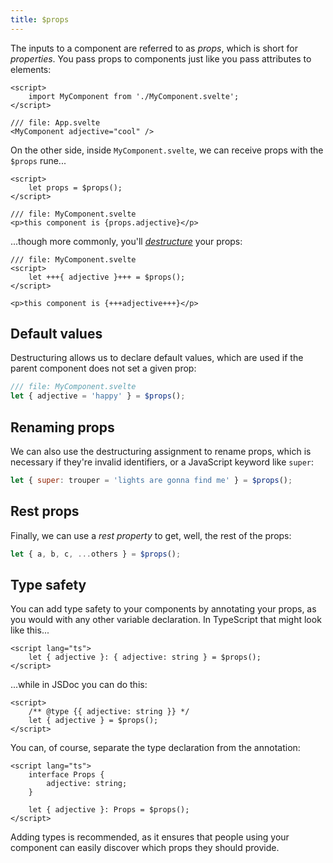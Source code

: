 ```yaml
---
title: $props
---
```


The inputs to a component are referred to as _props_, which is short for _properties_. You pass props to components just like you pass attributes to elements:

```svelte
<script>
	import MyComponent from './MyComponent.svelte';
</script>

/// file: App.svelte
<MyComponent adjective="cool" />
```

On the other side, inside `MyComponent.svelte`, we can receive props with the `$props` rune...

```svelte
<script>
	let props = $props();
</script>

/// file: MyComponent.svelte
<p>this component is {props.adjective}</p>
```

...though more commonly, you'll [_destructure_](https://developer.mozilla.org/en-US/docs/Web/JavaScript/Reference/Operators/Destructuring_assignment) your props:

```svelte
/// file: MyComponent.svelte
<script>
	let +++{ adjective }+++ = $props();
</script>

<p>this component is {+++adjective+++}</p>
```

## Default values

Destructuring allows us to declare default values, which are used if the parent component does not set a given prop:

```js
/// file: MyComponent.svelte
let { adjective = 'happy' } = $props();
```

## Renaming props

We can also use the destructuring assignment to rename props, which is necessary if they're invalid identifiers, or a JavaScript keyword like `super`:

```js
let { super: trouper = 'lights are gonna find me' } = $props();
```

## Rest props

Finally, we can use a _rest property_ to get, well, the rest of the props:

```js
let { a, b, c, ...others } = $props();
```

## Type safety

You can add type safety to your components by annotating your props, as you would with any other variable declaration. In TypeScript that might look like this...

```svelte
<script lang="ts">
	let { adjective }: { adjective: string } = $props();
</script>
```

...while in JSDoc you can do this:

```svelte
<script>
	/** @type {{ adjective: string }} */
	let { adjective } = $props();
</script>
```

You can, of course, separate the type declaration from the annotation:

```svelte
<script lang="ts">
	interface Props {
		adjective: string;
	}

	let { adjective }: Props = $props();
</script>
```

Adding types is recommended, as it ensures that people using your component can easily discover which props they should provide.
